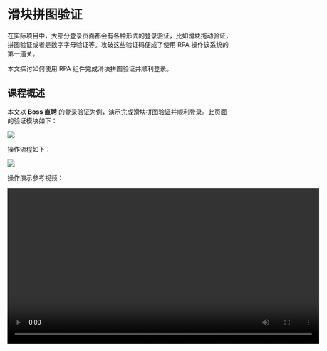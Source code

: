 # 滑块拼图验证

在实际项目中，大部分登录页面都会有各种形式的登录验证，比如滑块拖动验证，拼图验证或者是数字字母验证等。攻破这些验证码便成了使用 RPA 操作该系统的第一道关。

本文探讨如何使用 RPA 组件完成滑块拼图验证并顺利登录。

## 课程概述

本文以 **Boss 直聘** 的登录验证为例，演示完成滑块拼图验证并顺利登录。此页面的验证模块如下：

![](https://docimages.blob.core.chinacloudapi.cn/images/Practice/SlidePic/%E9%AA%8C%E8%AF%81%E9%A1%B5%E9%9D%A2)

操作流程如下：

![](https://docimages.blob.core.chinacloudapi.cn/images/Practice/SlidePic/%E6%B5%81%E7%A8%8B%E5%9B%BE.jpg)

操作演示参考视频：

<video src="https://docimages.blob.core.chinacloudapi.cn/images/Practice/SlidePic/%E6%89%8B%E5%8A%A8%E6%93%8D%E4%BD%9C.mp4" controls="controls" width="700px" />

进行滑块拼图验证时，大部分操作和[滑块验证](https://academy.encoo.com/learn/unit-detail/35)一致，只是滑块移动距离的测量需要使用额外的工具。

## 流程详述
### 前置条件
滑块移动距离的测量需要使用云扩组件市场提供的*尖叫数据 OCR*组件。

该组件调用了[尖叫数据](http://www.jianjiaoshuju.com/)网站的服务，使用该组件前，需要注册并获取账号对应的 AppCode、AppKey、AppSecret 等信息。你必须在网站上购买 *坐标图片验证码识别* 服务。网站提供了0元10次试用版，开发时可以使用该套餐。

### 创建项目
新建项目。

拖入 *流程图* 组件并重命名。

### 下载尖叫数据 OCR 组件
在组件市场中，下载*尖叫数据 OCR*组件。

![](https://docimages.blob.core.chinacloudapi.cn/images/Practice/SlidePic/%E5%B0%96%E5%8F%AB%E6%95%B0%E6%8D%AEOCR.webp)

### 点击获取滑动页面

使用*模拟鼠标*的方式，点击*圆点*元素。

![](https://docimages.blob.core.chinacloudapi.cn/images/Practice/SlidePic/%E5%9C%86%E7%82%B9.png)

### 获取验证图片，测量偏移量

1. 获取图片

使用 *截屏* 组件拾取需要测定的图片元素。
    
![](https://docimages.blob.core.chinacloudapi.cn/images/Practice/SlidePic/%E6%88%AA%E5%B1%8F.webp)

2. 测量偏移量

使用*尖叫数据 OCR - 滑块验证码识别*组件，获取偏移横坐标数据。

![](https://docimages.blob.core.chinacloudapi.cn/images/Practice/SlidePic/%E8%8E%B7%E5%8F%96%E6%A8%AA%E7%A7%BB%E6%95%B0%E6%8D%AE.webp)

获取的数据格式如下：

```
 {
     "msg":"查询成功!",
     "v_code":"185,78",
     "errCode":0,
     "v_type":"sld"}
```

对于返回的数据，我们还需要进一步加工。使用*执行 C# 代码*组件，执行以下代码，获取 *v_code* 字段中的第一个数据。这个数据就是我们想要的偏移量数据。

```
try{
       JObject jo = (JObject)JsonConvert.DeserializeObject(picad);
       string   plance= jo["v_code"].ToString();
       string[] strArray = plance.Split(',');
       xmove=Convert.ToInt32(strArray[0]);
}
catch (Exception ex)
{
       Console.WriteLine(ex.Message);
}
```

实际测量发现，多了8个像素。使用赋值组件减去8个像素。

### 滑动滑块

滑动滑块的具体操作在[滑块验证](https://academy.encoo.com/learn/unit-detail/35)中有详细描述。请自行参考步骤指引。

以下是流程执行过程的视频：

<video src="https://docimages.blob.core.chinacloudapi.cn/images/Practice/SlidePic/%E6%BB%91%E5%8A%A8%E9%AA%8C%E8%AF%81.mp4" controls="controls" width="700px" />